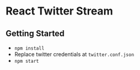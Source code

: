 # React Twitter Stream

## Getting Started
* `npm install`
* Replace twitter credentials at `twitter.conf.json`
* `npm start`
